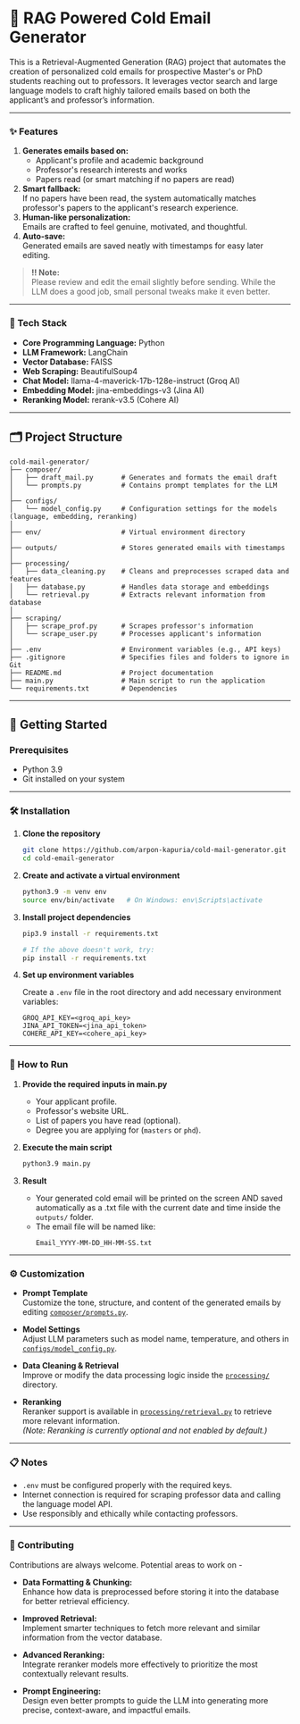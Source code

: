 # 📧 RAG Powered Cold Email Generator 

This is a Retrieval-Augmented Generation (RAG) project that automates the creation of personalized cold emails for prospective Master's or PhD students reaching out to professors. It leverages vector search and large language models to craft highly tailored emails based on both the applicant’s and professor’s information.

---

### ✨ Features

1. **Generates emails based on:**
   - Applicant's profile and academic background
   - Professor's research interests and works
   - Papers read (or smart matching if no papers are read)
2. **Smart fallback:**  
   If no papers have been read, the system automatically matches professor's papers to the applicant's research experience.
3. **Human-like personalization:**  
   Emails are crafted to feel genuine, motivated, and thoughtful.
4. **Auto-save:**  
   Generated emails are saved neatly with timestamps for easy later editing.

> **‼️ Note:**  
> Please review and edit the email slightly before sending. While the LLM does a good job, small personal tweaks make it even better.

---

### 🧰 Tech Stack 

- **Core Programming Language:** Python 
- **LLM Framework:** LangChain
- **Vector Database:** FAISS
- **Web Scraping:** BeautifulSoup4
- **Chat Model:** llama-4-maverick-17b-128e-instruct (Groq AI)
- **Embedding Model:** jina-embeddings-v3 (Jina AI)
- **Reranking Model:** rerank-v3.5 (Cohere AI)

---

## 🗂️ Project Structure

```
cold-mail-generator/
├── composer/
│   ├── draft_mail.py       # Generates and formats the email draft
│   └── prompts.py          # Contains prompt templates for the LLM
│
├── configs/
│   └── model_config.py     # Configuration settings for the models (language, embedding, reranking)
│
├── env/                    # Virtual environment directory
│
├── outputs/                # Stores generated emails with timestamps
│
├── processing/
│   ├── data_cleaning.py    # Cleans and preprocesses scraped data and features
│   ├── database.py         # Handles data storage and embeddings
│   └── retrieval.py        # Extracts relevant information from database
│
├── scraping/
│   ├── scrape_prof.py      # Scrapes professor's information
│   └── scrape_user.py      # Processes applicant's information
│
├── .env                    # Environment variables (e.g., API keys)
├── .gitignore              # Specifies files and folders to ignore in Git
├── README.md               # Project documentation
├── main.py                 # Main script to run the application
└── requirements.txt        # Dependencies
```

---

## 🚀 Getting Started

### Prerequisites

- Python 3.9 
- Git installed on your system

---

### 🛠️ Installation

1. **Clone the repository**

   ```bash
   git clone https://github.com/arpon-kapuria/cold-mail-generator.git
   cd cold-email-generator
   ```

2. **Create and activate a virtual environment**

   ```bash
   python3.9 -m venv env
   source env/bin/activate   # On Windows: env\Scripts\activate
   ```

3. **Install project dependencies**

   ```bash
   pip3.9 install -r requirements.txt
   
   # If the above doesn't work, try:
   pip install -r requirements.txt 
   ```
   

4. **Set up environment variables**

   Create a `.env` file in the root directory and add necessary environment variables:

   ```
   GROQ_API_KEY=<groq_api_key>
   JINA_API_TOKEN=<jina_api_token>
   COHERE_API_KEY=<cohere_api_key>
   ```

---

### 📝 How to Run

1. **Provide the required inputs in main.py**

   - Your applicant profile.
   - Professor's website URL.
   - List of papers you have read (optional).
   - Degree you are applying for (`masters` or `phd`).

2. **Execute the main script**

   ```bash
   python3.9 main.py
   ```

2. **Result**

   - Your generated cold email will be printed on the screen AND saved automatically as a .txt file with the current date and time inside the `outputs/` folder.
   - The email file will be named like:  
     ```
     Email_YYYY-MM-DD_HH-MM-SS.txt
     ```

---

### ⚙️ Customization

- **Prompt Template**  
  Customize the tone, structure, and content of the generated emails by editing [`composer/prompts.py`](composer/prompts.py).

- **Model Settings**  
  Adjust LLM parameters such as model name, temperature, and others in [`configs/model_config.py`](configs/model_config.py).

- **Data Cleaning & Retrieval**  
  Improve or modify the data processing logic inside the [`processing/`](processing/) directory.

- **Reranking**  
  Reranker support is available in [`processing/retrieval.py`](processing/retrieval.py) to retrieve more relevant information.  
  *(Note: Reranking is currently optional and not enabled by default.)*

---

### 📋 Notes

- `.env` must be configured properly with the required keys.
- Internet connection is required for scraping professor data and calling the language model API.
- Use responsibly and ethically while contacting professors.

---

### 🤝 Contributing

Contributions are always welcome. Potential areas to work on -

- **Data Formatting & Chunking:**  
  Enhance how data is preprocessed before storing it into the database for better retrieval efficiency.

- **Improved Retrieval:**  
  Implement smarter techniques to fetch more relevant and similar information from the vector database.

- **Advanced Reranking:**  
  Integrate reranker models more effectively to prioritize the most contextually relevant results.

- **Prompt Engineering:**  
  Design even better prompts to guide the LLM into generating more precise, context-aware, and impactful emails.


